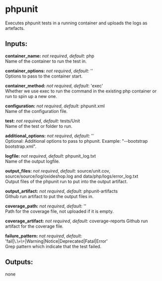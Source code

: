 # phpunit
Executes phpunit tests in a running container and uploads the logs as artefacts.

## Inputs:
**container_name:** *not required*, *default:*  php  
Name of the container to run the test in.

**container_options:** *not required*, *default:*  ''  
Options to pass to the container start.

**container_method:** *not required*, *default*: 'exec'  
Whether we use exec to run the command in the existing php container or run to spin up a new one.

**configuration:** *not required*, *default:*  phpunit.xml  
Name of the configuration file.

**test:** *not required*, *default:*  tests/Unit  
Name of the test or folder to run.

**additional_options:** *not required*, *default:*  ''  
Optional: Additional options to pass to phpunit. Example: "--bootstrap bootstrap.xml".

**logfile:** *not required*, *default:*  phpunit_log.txt  
Name of the output logfile.

**output_files:** *not required*, *default:* source/unit.cov, source/source/log/oxideshop.log and data/php/logs/error_log.txt  
Output files of the phpunit run to put into the output artifact.

**output_artifact:** *not required*, *default:*  phpunit-artifacts  
Github run artifact to put the output files in.

**coverage_path:** *not required*, *default:*  ''  
Path for the coverage file, not uploaded if it is empty.

**coverage_artifact:** *not required*, *default:* coverage-reports
Github run artifact for the coverage file.

**failure_pattern:** *not required*, *default:*  'fail|\\.\\=\\=|Warning|Notice|Deprecated|Fatal|Error'  
Grep pattern which indicate that the test failed.

## Outputs:
none
